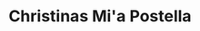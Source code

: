 ---
title: "Christinas Mi'a Postella"
url: /obernburg-am-main/christinas-mia-postella/
shop: Schreibwaren
---